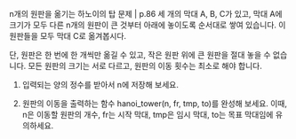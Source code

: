 n개의 원판을 옮기는 하노이의 탑 문제 | p.86
세 개의 막대 A, B, C가 있고, 막대 A에 크기가 모두 다른 n개의 원판이 큰 것부터 아래에 놓이도록 순서대로 쌓여 있습니다. 이 원판들을 모두 막대 C로 옮겨봅시다.

단, 원판은 한 번에 한 개씩만 옮길 수 있고, 작은 원판 위에 큰 원판을 절대 놓을 수 없습니다. 모든 원판의 크기는 서로 다르고, 원판의 이동 횟수는 최소로 해야 합니다.

1. 입력되는 양의 정수를 받아서 n에 저장해 보세요.

2. 원판의 이동을 출력하는 함수 hanoi_tower(n, fr, tmp, to)를 완성해 보세요. 이때, n은 이동할 원판의 개수, fr는 시작 막대, tmp은 임시 막대, to는 목표 막대임에 유의하세요.